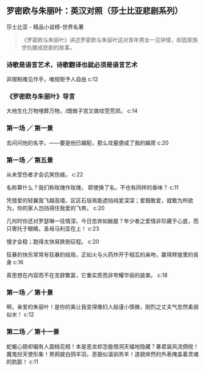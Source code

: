 ## 罗密欧与朱丽叶：英汉对照（莎士比亚悲剧系列）

莎士比亚  -  精品小说榜-世界名著

> 《罗密欧与朱丽叶》讲述罗密欧与朱丽叶这对青年男女一见钟情，却因家族世仇酿成悲剧的故事。

### 诗歌是语言艺术，诗歌翻译也就必须是语言艺术

非限制难见作手，唯规矩予人自由 c:12

### 《罗密欧与朱丽叶》导言

大地生化万物埋葬万物，/既做子宫又做坟茔荒郊。 c:14

### 第一场 ／ 第一景

去问问他的名字。——要是他已婚配，那么坟墓便成了我的婚房 c:20

### 第一场 ／ 第五景

从未受伤者才会讥笑伤痕。 c:22

名称算什么？我们称玫瑰作玫瑰，
即使换了名，不也有同样的香味？
 c:11

凭借爱的轻翼我飞越高墙，区区石垣焉能遮挡纯爱深深；爱既敢爱，就敢为所欲为，你的家人岂挡得住我爱的飞奔。 c:20

几何时你还对罗瑟琳一往情深，今日忽弃如敝屣？年少者之爱情非珍藏于心底，而只寄托于眼睛。圣母马利亚在上！ c:23

慢才会稳；跑得太快易跌倒征程。 c:20

狂暴的快乐常常有狂暴的结局，正如火与火药炸开于相互的亲吻，赢得辉煌里的丧身 c:16

真思想在内容而不在言辞繁富，它重实质而非夸耀华丽的装束。 c:18

### 第一场 ／ 第十景

啊，亲爱的朱丽叶！是你的美让我变得像妇人般谨小慎微，刚烈之丈夫气忽然柔弱似水！ c:12

### 第二场 ／ 第十一景

蛇蝎心肠却偏有人面桃花相！本是恶龙却怎能借洞天福地隐藏？暴君装风流倜傥！魔鬼扮天使形象！黑鸦披白鸽丰羽，恶狼似温驯羔羊！道貌岸然的外表掩盖着灵魂的肮脏！ c:11
